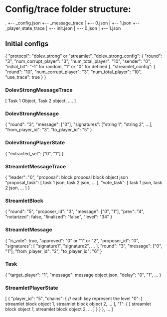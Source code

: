 # Config/trace folder structure:
.
+-- _config.json
+-- _message_trace
|   +-- 0.json
|   +-- 1.json
+-- _player_state_trace
|   +-- init.json
|   +-- 0.json
|   +-- 1.json

## Initial configs
{
    "protocol": "dolev_strong" or "streamlet",
    "dolev_strong_config": {
        "round": "3",
        "num_corrupt_player": "3",
        "num_total_player": "10",
        "sender": "0",
        "initial_bit": "-1" for random, "1" or "0" for defined
    },
    "streamlet_config": {
        "round": "10",
        "num_corrupt_player": "3",
        "num_total_player": "10",
        "use_trace": true
    }
}

### DolevStrongMessageTrace
[
    Task 1 Object,
    Task 2 object,
    ....
]

### DolevStrongMessage
{
    "round": "3",
    "message": ["0"],
    "signatures": ["string 1", "string 2", ...],
    "from_player_id": "3",
    "to_player_id": "5"
}

### DolevStrongPlayerState
{
    "extracted_set": ["0", "1"]
}

### StreamletMessageTrace
{
    "leader": "0",
    "proposal": block proposal block object json
    "proposal_task": [
        task 1 json,
        task 2 json,
        ...
    ],
    "vote_task": [
        task 1 json,
        task 2 json,
        ...
    ]
}

### StreamletBlock
{
    "round": "5",
    "proposer_id": "3",
    "message": ["0", "1"],
    "prev": "4",
    "notarized": false,
    "finalized": "false",
    "level": "34"
}

### StreamletMessage
{
    "is_vote": true,
    "approved": "0" or "1" or "2",
    "proposer_id": "0",
    "signatures": [
        "signature1",
        "signature2",
        ...
    ],
    "round": "3",
    "message": ["0", "1"],
    "from_player_id": "2",
    "to_player_id": "6"
}

### Task
{
    "target_player": "1",
    "message": message object json,
    "delay": "0", "1", ...
}

### StreamletPlayerState
[
    {
        "player_id": "5",
        "chains": { // each key represent the level
            "0": [
                streamlet block object 1,
                streamlet block object 2,
                ...
            ],
            "1": {
                [
                    streamlet block object 1,
                    streamlet block object 2,
                    ...
                ]
            }
        }
    },
    ...
]


